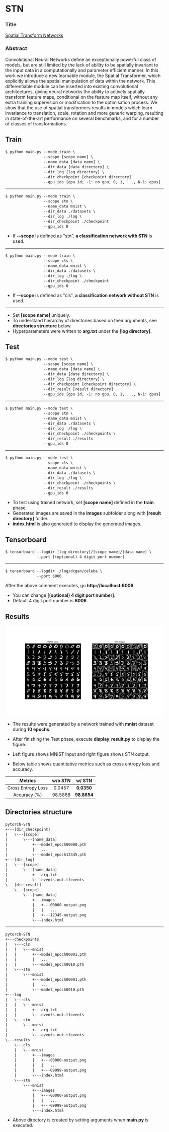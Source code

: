 # STN

### Title
[Spatial Transform Networks](https://arxiv.org/abs/1506.02025)

### Abstract
Convolutional Neural Networks define an exceptionally powerful class of models, but are still limited by the lack of ability to be spatially invariant to the input data in a computationally and parameter efficient manner. In this work we introduce a new learnable module, the Spatial Transformer, which explicitly allows the spatial manipulation of data within the network. This differentiable module can be inserted into existing convolutional architectures, giving neural networks the ability to actively spatially transform feature maps, conditional on the feature map itself, without any extra training supervision or modification to the optimisation process. We show that the use of spatial transformers results in models which learn invariance to translation, scale, rotation and more generic warping, resulting in state-of-the-art performance on several benchmarks, and for a number of classes of transformations.
        
## Train
    $ python main.py --mode train \
                     --scope [scope name] \
                     --name_data [data name] \
                     --dir_data [data directory] \
                     --dir_log [log directory] \
                     --dir_checkpoint [checkpoint directory]
                     --gpu_ids [gpu id; -1: no gpu, 0, 1, ..., N-1: gpus]
---
    $ python main.py --mode train \
                     --scope stn \
                     --name_data mnist \
                     --dir_data ./datasets \
                     --dir_log ./log \
                     --dir_checkpoint ./checkpoint
                     --gpu_ids 0
* If **--scope** is defined as "stn", **a classification network with STN** is used.
---
    $ python main.py --mode train \
                     --scope cls \
                     --name_data mnist \
                     --dir_data ./datasets \
                     --dir_log ./log \
                     --dir_checkpoint ./checkpoint
                     --gpu_ids 0
 * If **--scope** is defined as "cls", **a classification network without STN** is used.
 
 ---
* Set **[scope name]** uniquely.
* To understand hierarchy of directories based on their arguments, see **directories structure** below. 
* Hyperparameters were written to **arg.txt** under the **[log directory]**.


## Test
    $ python main.py --mode test \
                     --scope [scope name] \
                     --name_data [data name] \
                     --dir_data [data directory] \
                     --dir_log [log directory] \
                     --dir_checkpoint [checkpoint directory] \
                     --dir_result [result directory]
                     --gpu_ids [gpu id; -1: no gpu, 0, 1, ..., N-1: gpus]
---
    $ python main.py --mode test \
                     --scope stn \
                     --name_data mnist \
                     --dir_data ./datasets \
                     --dir_log ./log \
                     --dir_checkpoint ./checkpoints \
                     --dir_result ./results
                     --gpu_ids 0
---
    $ python main.py --mode test \
                     --scope cls \
                     --name_data mnist \
                     --dir_data ./datasets \
                     --dir_log ./log \
                     --dir_checkpoint ./checkpoints \
                     --dir_result ./results
                     --gpu_ids 0

* To test using trained network, set **[scope name]** defined in the **train** phase.
* Generated images are saved in the **images** subfolder along with **[result directory]** folder.
* **index.html** is also generated to display the generated images.  


## Tensorboard
    $ tensorboard --logdir [log directory]/[scope name]/[data name] \
                  --port [(optional) 4 digit port number]
---
    $ tensorboard --logdir ./log/dcgan/celeba \
                  --port 6006
                  
After the above comment executes, go **http://localhost:6006**

* You can change **[(optional) 4 digit port number]**.
* Default 4 digit port number is **6006**.


## Results
![alt text](./img/generated_image.png "Generated Images by STN")
* The results were generated by a network trained with **mnist** dataset during **10 epochs**.
* After finishing the Test phase, execute **display_result.py** to display the figure.
* Left figure shows MNIST Input and right figure shows STN output.

* Below table shows quantitative metrics such as cross entropy loss and accuracy. 

|        Metrics     | w/o STN   | w/ STN      |
|:------------------:|:---------:|:-----------:|
| Cross Entropy Loss | 0.0457    | **0.0350**  |
| Accuracy (%)       | 98.5868   | **98.8654** |


## Directories structure
    pytorch-STN
    +---[dir_checkpoint]
    |   \---[scope]
    |       \---[name_data]
    |           +---model_epoch00000.pth
    |           |   ...
    |           \---model_epoch12345.pth
    +---[dir_log]
    |   \---[scope]
    |       \---[name_data]
    |           +---arg.txt
    |           \---events.out.tfevents
    \---[dir_result]
        \---[scope]
            \---[name_data]
                +---images
                |   +---00000-output.png
                |   |   ...
                |   +---12345-output.png
                \---index.html

---

    pytorch-STN
    +---checkpoints
    |   \---cls
    |   |   \---mnist
    |   |       +---model_epoch00001.pth
    |   |       |   ...
    |   |       \---model_epoch0010.pth
    |   \---stn
    |       \---mnist
    |           +---model_epoch00001.pth
    |           |   ...
    |           \---model_epoch0010.pth
    +---log
    |   \---cls
    |   |   \---mnist
    |   |       +---arg.txt
    |   |       \---events.out.tfevents
    |   \---stn
    |       \---mnist
    |           +---arg.txt
    |           \---events.out.tfevents
    \---results
        \---cls
        |   \---mnist
        |       +---images
        |       |   +---00000-output.png
        |       |   |   ...
        |       |   +---09999-output.png
        |       \---index.html
        \---stn
            \---mnist
                +---images
                |   +---00000-output.png
                |   |   ...
                |   +---09999-output.png
                \---index.html
 
* Above directory is created by setting arguments when **main.py** is executed.               
        